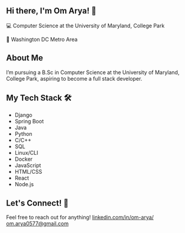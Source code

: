## Hi there, I'm Om Arya! 👋
💻 Computer Science at the University of Maryland, College Park

📍 Washington DC Metro Area

## About Me
I’m pursuing a B.Sc in Computer Science at the University of Maryland, College Park, aspiring to become a full stack developer.

## My Tech Stack 🛠
- Django
- Spring Boot
- Java
- Python
- C/C++
- SQL
- Linux/CLI
- Docker
- JavaScript
- HTML/CSS
- React
- Node.js
## Let's Connect! 🤝
Feel free to reach out for anything!
[linkedin.com/in/om-arya/](https://www.linkedin.com/in/om-arya/)
[om.arya0577@gmail.com](mailto:om.arya0577@gmail.com)
